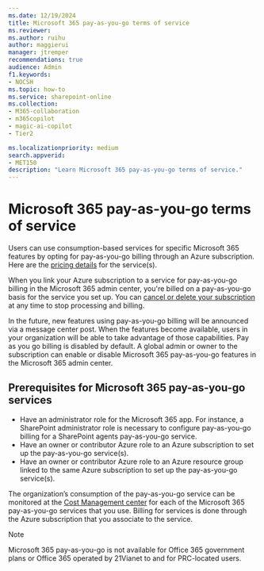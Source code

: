 ```yaml
---
ms.date: 12/19/2024
title: Microsoft 365 pay-as-you-go terms of service
ms.reviewer:
ms.author: ruihu
author: maggierui
manager: jtremper
recommendations: true
audience: Admin
f1.keywords:
- NOCSH
ms.topic: how-to
ms.service: sharepoint-online
ms.collection: 
- M365-collaboration
- m365copilot
- magic-ai-copilot
- Tier2

ms.localizationpriority: medium
search.appverid:
- MET150
description: "Learn Microsoft 365 pay-as-you-go terms of service."
---
```


# Microsoft 365 pay-as-you-go terms of service

Users can use consumption-based services for specific Microsoft 365 features by opting for pay-as-you-go billing through an Azure subscription. Here are the [pricing details](/sharepoint/microsoft-365-pay-as-you-go-pricing.md) for the service(s).

When you link your Azure subscription to a service for pay-as-you-go billing in the Microsoft 365 admin center, you're billed on a pay-as-you-go basis for the service you set up. You can [cancel or delete your subscription](/azure/cost-management-billing/manage/cancel-azure-subscription) at any time to stop processing and billing.

In the future, new features using pay-as-you-go billing will be announced via a message center post. When the features become available, users in your organization will be able to take advantage of those capabilities. Pay as you go billing is disabled by default. A global admin or owner to the subscription can enable or disable Microsoft 365 pay-as-you-go features in the Microsoft 365 admin center. 

## Prerequisites for Microsoft 365 pay-as-you-go services

- Have an administrator role for the Microsoft 365 app. For instance, a SharePoint administrator role is necessary to configure pay-as-you-go billing for a SharePoint agents pay-as-you-go service.
- Have an owner or contributor Azure role to an Azure subscription to set up the pay-as-you-go service(s).
- Have an owner or contributor Azure role to an Azure resource group linked to the same Azure subscription to set up the pay-as-you-go service(s).

The organization’s consumption of the pay-as-you-go service can be monitored at the [Cost Management center](https://portal.azure.com/#view/Microsoft_Azure_CostManagement/Menu/%7E/overview/openedBy/AzurePortal) for each of the Microsoft 365 pay-as-you-go services that you use. Billing for services is done through the Azure subscription that you associate to the service.  

> [!NOTE]
> Microsoft 365 pay-as-you-go is not available for Office 365 government plans or Office 365 operated by 21Vianet to and for PRC-located users. 

